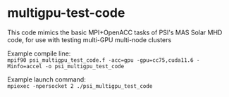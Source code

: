 # multigpu-test-code
This code mimics the basic MPI+OpenACC tasks of PSI's MAS Solar MHD code, for use with testing multi-GPU multi-node clusters
  
Example compile line:  
`mpif90 psi_multigpu_test_code.f -acc=gpu -gpu=cc75,cuda11.6 -Minfo=accel -o psi_multigpu_test_code`
  
Example launch command:  
`mpiexec -npersocket 2 ./psi_multigpu_test_code`  
